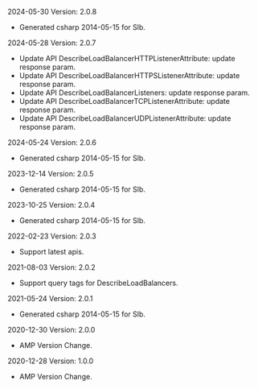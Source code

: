 2024-05-30 Version: 2.0.8
- Generated csharp 2014-05-15 for Slb.

2024-05-28 Version: 2.0.7
- Update API DescribeLoadBalancerHTTPListenerAttribute: update response param.
- Update API DescribeLoadBalancerHTTPSListenerAttribute: update response param.
- Update API DescribeLoadBalancerListeners: update response param.
- Update API DescribeLoadBalancerTCPListenerAttribute: update response param.
- Update API DescribeLoadBalancerUDPListenerAttribute: update response param.


2024-05-24 Version: 2.0.6
- Generated csharp 2014-05-15 for Slb.

2023-12-14 Version: 2.0.5
- Generated csharp 2014-05-15 for Slb.

2023-10-25 Version: 2.0.4
- Generated csharp 2014-05-15 for Slb.

2022-02-23 Version: 2.0.3
- Support latest apis.

2021-08-03 Version: 2.0.2
- Support query tags for DescribeLoadBalancers.

2021-05-24 Version: 2.0.1
- Generated csharp 2014-05-15 for Slb.

2020-12-30 Version: 2.0.0
- AMP Version Change.

2020-12-28 Version: 1.0.0
- AMP Version Change.

